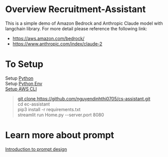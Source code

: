 
# Overview Recruitment-Assistant
This is a simple demo of Amazon Bedrock and Anthropic Claude model with langchain library. For more detail please reference the following link: <br />
- <a href="https://aws.amazon.com/bedrock/" target="_blank">https://aws.amazon.com/bedrock/ </a>
- <a href="https://www.anthropic.com/index/claude-2" target="_blank">https://www.anthropic.com/index/claude-2 </a>
# To Setup
Setup <a href='https://docs.python-guide.org/starting/install3/linux/' target='_blank'> Python <a><br />
Setup <a href='https://docs.python-guide.org/starting/install3/linux/' target='_blank'> Python Env<br />
Setup <a href='https://docs.aws.amazon.com/cli/latest/userguide/getting-started-quickstart.html' target='_blank'> AWS CLI<br />
> git clone https://github.com/nguyendinhthi0705/cs-assistant.git <br />
> cd ec-assistant <br />
> pip3 install -r requirements.txt <br />
> streamlit run Home.py --server.port 8080 <br />

# Learn more about prompt
<a href="https://docs.anthropic.com/claude/docs/introduction-to-prompt-design" target="_blank">Introduction to prompt design </a>